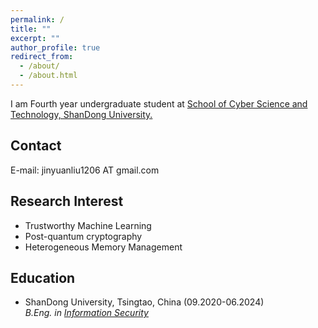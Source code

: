 ```yaml
---
permalink: /
title: ""
excerpt: ""
author_profile: true
redirect_from: 
  - /about/
  - /about.html
---
```


I am Fourth year undergraduate student at [School of Cyber Science and Technology, ShanDong University.](http://cst.qd.sdu.edu.cn
)

## Contact
E-mail: jinyuanliu1206 AT gmail.com

## Research Interest
- Trustworthy Machine Learning
- Post-quantum cryptography
- Heterogeneous Memory Management

## Education

- ShanDong University, Tsingtao, China (09.2020-06.2024) \
  <i>B.Eng. in [Information Security](http://www.sdu.edu.cn)</i> 



